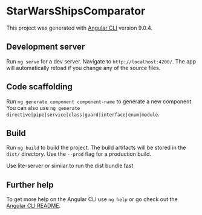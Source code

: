 # StarWarsShipsComparator

This project was generated with [Angular CLI](https://github.com/angular/angular-cli) version 9.0.4.

## Development server

Run `ng serve` for a dev server. Navigate to `http://localhost:4200/`. The app will automatically reload if you change any of the source files.

## Code scaffolding

Run `ng generate component component-name` to generate a new component. You can also use `ng generate directive|pipe|service|class|guard|interface|enum|module`.

## Build

Run `ng build` to build the project. The build artifacts will be stored in the `dist/` directory. Use the `--prod` flag for a production build.

Use lite-server or similar to run the dist bundle fast

## Further help

To get more help on the Angular CLI use `ng help` or go check out the [Angular CLI README](https://github.com/angular/angular-cli/blob/master/README.md).
